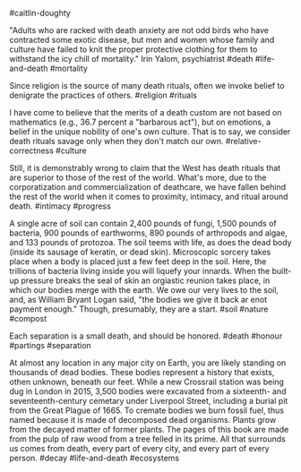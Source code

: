 #caitlin-doughty

"Adults who are racked with death anxiety are not odd birds who have contracted some exotic disease, but men and women whose family and culture have failed to knit the proper protective clothing for them to withstand the icy chill of mortality." Irin Yalom, psychiatrist
#death #life-and-death #mortality 

Since religion is the source of many death rituals, often we invoke belief to denigrate the practices of others.
#religion #rituals

I have come to believe that the merits of a death custom are not based on mathematics (e.g., 36.7 percent a "barbarous act"), but on emotions, a belief in the unique nobility of one's own culture. That is to say, we consider death rituals savage only when they don't match our own.
#relative-correctness #culture 

Still, it is demonstrably wrong to claim that the West has death rituals that are superior to those of the rest of the world. What's more, due to the corporatization and commercialization of deathcare, we have fallen behind the rest of the world when it comes to proximity, intimacy, and ritual around death.
#intimacy #progress 

A single acre of soil can contain 2,400 pounds of fungi, 1,500 pounds of bacteria, 900 pounds of earthworms, 890 pounds of arthropods and algae, and 133 pounds of protozoa. The soil teems with life, as does the dead body (inside its sausage of keratin, or dead skin). Microscopic sorcery takes place when a body is placed just a few feet deep in the soil. Here, the trillions of bacteria living inside you will liquefy your innards. When the built-up pressure breaks the seal of skin an orgiastic reunion takes place, in which our bodies merge with the earth.
We owe our very lives to the soil, and, as William Bryant Logan said, "the bodies we give it back ar enot payment enough." Though, presumably, they are a start.
#soil #nature #compost 

Each separation is a small death, and should be honored.
#death #honour #partings #separation

At almost any location in any major city on Earth, you are likely standing on thousands of dead bodies. These bodies represent a history that exists, othen unknown, beneath our feet. While a new Crossrail station was being dug in London in 2015, 3,500 bodies were excavated from a sixteenth- and seventeenth-century cemetary under Liverpool Street, including a burial pit from the Great Plague of 1665. To cremate bodies we burn fossil fuel, thus named because it is made of decomposed dead organisms. Plants grow from the decayed matter of former plants. The pages of this book are made from the pulp of raw wood from a tree felled in its prime. All that surrounds us comes from death, every part of every city, and every part of every person.
#decay #life-and-death #ecosystems 

